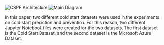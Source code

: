 ![CSPF Architecture](https://github.com/MuhammedGolec/CAPTAIN/assets/61287653/1961595e-cb77-47fe-96c2-6902cb6852af)
![Main Diagram](https://github.com/MuhammedGolec/CAPTAIN/assets/61287653/598b6479-8b65-4078-82c7-d85b33767aa1)





In this paper, two different cold start datasets were used in the experiments on cold start prediction and prevention. For this reason, two different Jupyter Notebook files were created for the two datasets. The first dataset is the Cold Start Dataset, and the second dataset is the Microsoft Azure Dataset.
